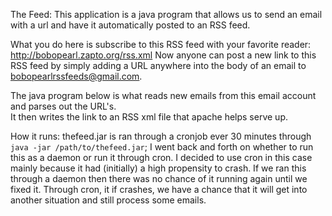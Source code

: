The Feed: This application is a java program that allows us to send an email with a url and have it automatically
posted to an RSS feed. 

What you do here is subscribe to this RSS feed with your favorite reader:  http://bobopearl.zapto.org/rss.xml
Now anyone can post a new link to this RSS feed by simply adding a URL anywhere into the body of an email 
to bobopearlrssfeeds@gmail.com.

The java program below is what reads new emails from this email account and parses out the URL's.  
It then writes the link to an RSS xml file that apache helps serve up.

How it runs:
thefeed.jar is ran through a cronjob ever 30 minutes through `java -jar /path/to/thefeed.jar`;
I went back and forth on whether to run this as a daemon or run it through cron.  I decided to use cron
in this case mainly because it had (initially) a high propensity to crash.  If we ran this through
a daemon then there was no chance of it running again until we fixed it.  Through cron, it if 
crashes, we have a chance that it will get into another situation and still process some emails.

